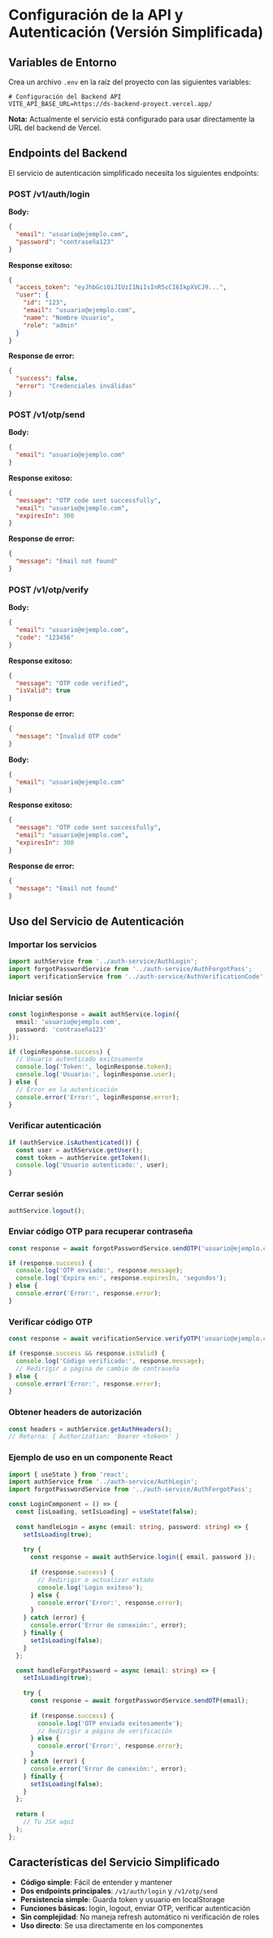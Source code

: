 # Configuración de la API y Autenticación (Versión Simplificada)

## Variables de Entorno

Crea un archivo `.env` en la raíz del proyecto con las siguientes variables:

```env
# Configuración del Backend API
VITE_API_BASE_URL=https://ds-backend-proyect.vercel.app/
```

**Nota:** Actualmente el servicio está configurado para usar directamente la URL del backend de Vercel.

## Endpoints del Backend

El servicio de autenticación simplificado necesita los siguientes endpoints:

### POST /v1/auth/login
**Body:**
```json
{
  "email": "usuario@ejemplo.com",
  "password": "contraseña123"
}
```

**Response exitoso:**
```json
{
  "access_token": "eyJhbGciOiJIUzI1NiIsInR5cCI6IkpXVCJ9...",
  "user": {
    "id": "123",
    "email": "usuario@ejemplo.com",
    "name": "Nombre Usuario",
    "role": "admin"
  }
}
```

**Response de error:**
```json
{
  "success": false,
  "error": "Credenciales inválidas"
}
```

### POST /v1/otp/send
**Body:**
```json
{
  "email": "usuario@ejemplo.com"
}
```

**Response exitoso:**
```json
{
  "message": "OTP code sent successfully",
  "email": "usuario@ejemplo.com",
  "expiresIn": 300
}
```

**Response de error:**
```json
{
  "message": "Email not found"
}
```

### POST /v1/otp/verify
**Body:**
```json
{
  "email": "usuario@ejemplo.com",
  "code": "123456"
}
```

**Response exitoso:**
```json
{
  "message": "OTP code verified",
  "isValid": true
}
```

**Response de error:**
```json
{
  "message": "Invalid OTP code"
}
```
**Body:**
```json
{
  "email": "usuario@ejemplo.com"
}
```

**Response exitoso:**
```json
{
  "message": "OTP code sent successfully",
  "email": "usuario@ejemplo.com",
  "expiresIn": 300
}
```

**Response de error:**
```json
{
  "message": "Email not found"
}
```

## Uso del Servicio de Autenticación

### Importar los servicios
```typescript
import authService from '../auth-service/AuthLogin';
import forgotPasswordService from '../auth-service/AuthForgotPass';
import verificationService from '../auth-service/AuthVerificationCode';
```

### Iniciar sesión
```typescript
const loginResponse = await authService.login({
  email: 'usuario@ejemplo.com',
  password: 'contraseña123'
});

if (loginResponse.success) {
  // Usuario autenticado exitosamente
  console.log('Token:', loginResponse.token);
  console.log('Usuario:', loginResponse.user);
} else {
  // Error en la autenticación
  console.error('Error:', loginResponse.error);
}
```

### Verificar autenticación
```typescript
if (authService.isAuthenticated()) {
  const user = authService.getUser();
  const token = authService.getToken();
  console.log('Usuario autenticado:', user);
}
```

### Cerrar sesión
```typescript
authService.logout();
```

### Enviar código OTP para recuperar contraseña
```typescript
const response = await forgotPasswordService.sendOTP('usuario@ejemplo.com');

if (response.success) {
  console.log('OTP enviado:', response.message);
  console.log('Expira en:', response.expiresIn, 'segundos');
} else {
  console.error('Error:', response.error);
}
```

### Verificar código OTP
```typescript
const response = await verificationService.verifyOTP('usuario@ejemplo.com', '123456');

if (response.success && response.isValid) {
  console.log('Código verificado:', response.message);
  // Redirigir a página de cambio de contraseña
} else {
  console.error('Error:', response.error);
}
```

### Obtener headers de autorización
```typescript
const headers = authService.getAuthHeaders();
// Retorna: { Authorization: 'Bearer <token>' }
```

### Ejemplo de uso en un componente React
```typescript
import { useState } from 'react';
import authService from '../auth-service/AuthLogin';
import forgotPasswordService from '../auth-service/AuthForgotPass';

const LoginComponent = () => {
  const [isLoading, setIsLoading] = useState(false);
  
  const handleLogin = async (email: string, password: string) => {
    setIsLoading(true);
    
    try {
      const response = await authService.login({ email, password });
      
      if (response.success) {
        // Redirigir o actualizar estado
        console.log('Login exitoso');
      } else {
        console.error('Error:', response.error);
      }
    } catch (error) {
      console.error('Error de conexión:', error);
    } finally {
      setIsLoading(false);
    }
  };

  const handleForgotPassword = async (email: string) => {
    setIsLoading(true);
    
    try {
      const response = await forgotPasswordService.sendOTP(email);
      
      if (response.success) {
        console.log('OTP enviado exitosamente');
        // Redirigir a página de verificación
      } else {
        console.error('Error:', response.error);
      }
    } catch (error) {
      console.error('Error de conexión:', error);
    } finally {
      setIsLoading(false);
    }
  };
  
  return (
    // Tu JSX aquí
  );
};
```

## Características del Servicio Simplificado

- **Código simple**: Fácil de entender y mantener
- **Dos endpoints principales**: `/v1/auth/login` y `/v1/otp/send`
- **Persistencia simple**: Guarda token y usuario en localStorage
- **Funciones básicas**: login, logout, enviar OTP, verificar autenticación
- **Sin complejidad**: No maneja refresh automático ni verificación de roles
- **Uso directo**: Se usa directamente en los componentes
